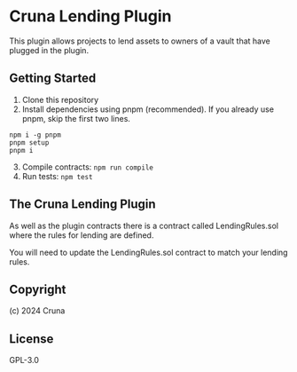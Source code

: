 # Cruna Lending Plugin
This plugin allows projects to lend assets to owners of a vault that have plugged in the plugin.

## Getting Started

1. Clone this repository
2. Install dependencies using pnpm (recommended). If you already use pnpm, skip the first two lines.
```
npm i -g pnpm
pnpm setup
pnpm i
```
3. Compile contracts: `npm run compile`
4. Run tests: `npm test`

## The Cruna Lending Plugin
As well as the plugin contracts there is a contract called LendingRules.sol where the rules for lending are defined.

You will need to update the LendingRules.sol contract to match your lending rules.

## Copyright

(c) 2024 Cruna

## License

GPL-3.0
```
